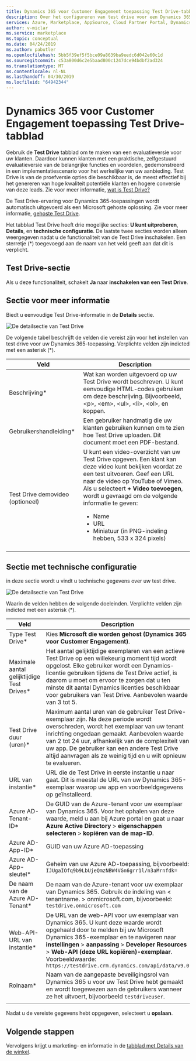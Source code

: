 ```yaml
---
title: Dynamics 365 voor Customer Engagement toepassing Test Drive-tabblad bieden | Azure Marketplace
description: Over het configureren van test drive voor een Dynamics 365 voor Customer Engagement toepassing aanbieding op de AppSource-Marketplace.
services: Azure, Marketplace, AppSource, Cloud Partner Portal, Dynamics 365 for Customer Engagement
author: v-miclar
ms.service: marketplace
ms.topic: conceptual
ms.date: 04/24/2019
ms.author: pabutler
ms.openlocfilehash: 5bb5f39ef5f5bce09a8639ba9eedc6d042e60c1d
ms.sourcegitcommit: c53a800d6c2e5baad800c1247dce94bdbf2ad324
ms.translationtype: MT
ms.contentlocale: nl-NL
ms.lasthandoff: 04/30/2019
ms.locfileid: "64942344"
---
```

# <a name="dynamics-365-for-customer-engagement-application-test-drive-tab"></a>Dynamics 365 voor Customer Engagement toepassing Test Drive-tabblad

Gebruik de **Test Drive** tabblad om te maken van een evaluatieversie voor uw klanten.  Daardoor kunnen klanten met een praktische, zelfgestuurd evaluatieversie van de belangrijke functies en voordelen, gedemonstreerd in een implementatiescenario voor het werkelijke van uw aanbieding.  Test Drive is van de proefversie opties die beschikbaar is, de meest effectief bij het genereren van hoge kwaliteit potentiële klanten en hogere conversie van deze leads.  Zie voor meer informatie, [wat is Test Drive?](../test-drive/what-is-test-drive.md)

De Test Drive-ervaring voor Dynamics 365-toepassingen wordt automatisch uitgevoerd als een Microsoft gehoste oplossing.  Zie voor meer informatie, [gehoste Test Drive](https://docs.microsoft.com/azure/marketplace/cloud-partner-portal/test-drive/hosted-test-drive).

Het tabblad Test Drive heeft drie mogelijke secties: **U kunt uitproberen**, **Details**, en **technische configuratie**.  De laatste twee secties worden alleen weergegeven nadat u de functionaliteit van de Test Drive inschakelen.  Een sterretje (*) toegevoegd aan de naam van het veld geeft aan dat dit is verplicht. 


## <a name="test-drive-section"></a>Test Drive-sectie

Als u deze functionaliteit, schakelt **Ja** naar **inschakelen van een Test Drive**.


## <a name="details-section"></a>Sectie voor meer informatie

Biedt u eenvoudige Test Drive-informatie in de **Details** sectie.   

![De detailsectie van Test Drive](./media/test-drive-tab-details.png)

De volgende tabel beschrijft de velden die vereist zijn voor het instellen van test drive voor uw Dynamics 365-toepassing. Verplichte velden zijn indicted met een asterisk (*).

|      Veld                    |    Description                  |
|    ---------                  |  ---------------                |
|      Beschrijving\*            |   Wat kan worden uitgevoerd op uw Test Drive wordt beschreven. U kunt eenvoudige HTML-codes gebruiken om deze beschrijving. Bijvoorbeeld, &lt;p&gt;, &lt;em&gt;, &lt;ul&gt;, &lt;li&gt;, &lt;ol&gt;, en koppen.  |
|  Gebruikershandleiding\*                |   Een gebruiker handmatig die uw klanten gebruiken kunnen om te zien hoe Test Drive uploaden. Dit document moet een PDF-bestand. |
|  Test Drive demovideo (optioneel) |  U kunt een video-overzicht van uw Test Drive opgeven. Een klant kan deze video kunt bekijken voordat ze een test uitvoeren. Geef een URL naar de video op YouTube of Vimeo. Als u selecteert **+ Video toevoegen**, wordt u gevraagd om de volgende informatie te geven:<ul><li>Name</li><li>URL</li><li>Miniatuur (in PNG-indeling hebben, 533 x 324 pixels)</li></ul>  |
|   |   |


## <a name="technical-configuration-section"></a>Sectie met technische configuratie

in deze sectie wordt u vindt u technische gegevens over uw test drive.

![De detailsectie van Test Drive](./media/test-drive-tab-tech-config.png)

Waarin de velden hebben de volgende doeleinden.  Verplichte velden zijn indicted met een asterisk (*).

|      Veld                    |    Description                  |
|    ---------                  |  ---------------                |
| Type Test Drive\*            | Kies **Microsoft die worden gehost (Dynamics 365 voor Customer Engagement)**.  |
| Maximale aantal gelijktijdige Test Drives\*    | Het aantal gelijktijdige exemplaren van een actieve Test Drive op een willekeurig moment tijd wordt opgelost. Elke gebruiker wordt een Dynamics-licentie gebruiken tijdens de Test Drive actief, is daarom u moet om ervoor te zorgen dat u ten minste dit aantal Dynamics licenties beschikbaar voor gebruikers van Test Drive. Aanbevolen waarde van 3 tot 5.  |
| Test Drive duur (uren)\*   | Maximum aantal uren van de gebruiker Test Drive-exemplaar zijn. Na deze periode wordt overschreden, wordt het exemplaar van uw tenant inrichting ongedaan gemaakt. Aanbevolen waarde van 2 tot 24 uur, afhankelijk van de complexiteit van uw app. De gebruiker kan een andere Test Drive altijd aanvragen als ze weinig tijd en u wilt opnieuw te evalueren.  |
| URL van instantie\*                  | URL die de Test Drive in eerste instantie u naar gaat. Dit is meestal de URL van uw Dynamics 365-exemplaar waarop uw app en voorbeeldgegevens op geïnstalleerd.  |
| Azure AD-Tenant-ID\*            | De GUID van de Azure-tenant voor uw exemplaar van Dynamics 365. Voor het ophalen van deze waarde, meld u aan bij Azure portal en gaat u naar **Azure Active Directory** > **eigenschappen selecteren** > **kopiëren van de map-ID**.  |
| Azure AD-App-ID\*               | GUID van uw Azure AD-toepassing  |
| Azure AD-App-sleutel\*              | Geheim van uw Azure AD-toepassing, bijvoorbeeld: `IJUgaIOfq9b9LbUjeQmzNBW4VGn6grr1l/n3aMrnfdk=` |
| De naam van de Azure AD-Tenant\*          | De naam van de Azure-tenant voor uw exemplaar van Dynamics 365. Gebruik de indeling van < tenantname. > onmicrosoft.com, bijvoorbeeld: `testdrive.onmicrosoft.com`  |
| Web-API-URL van instantie\*          | De URL van de web-API voor uw exemplaar van Dynamics 365. U kunt deze waarde wordt opgehaald door te melden bij uw Microsoft Dynamics 365-exemplaar en te navigeren naar **instellingen** > **aanpassing** > **Developer Resources** > **Web-API (deze URL kopiëren)-exemplaar**. Voorbeeldwaarde: `https://testdrive.crm.dynamics.com/api/data/v9.0`  |
| Rolnaam\*                     | Naam van de aangepaste beveiligingsrol van Dynamics 365 u voor uw Test Drive hebt gemaakt en wordt toegewezen aan de gebruikers wanneer ze het uitvoert, bijvoorbeeld `testdriveuser`. |
|  |  |

Nadat u de vereiste gegevens hebt opgegeven, selecteert u **opslaan**.


## <a name="next-steps"></a>Volgende stappen

Vervolgens krijgt u marketing- en informatie in de [tabblad met Details van de winkel](./cpp-storefront-details-tab.md).

